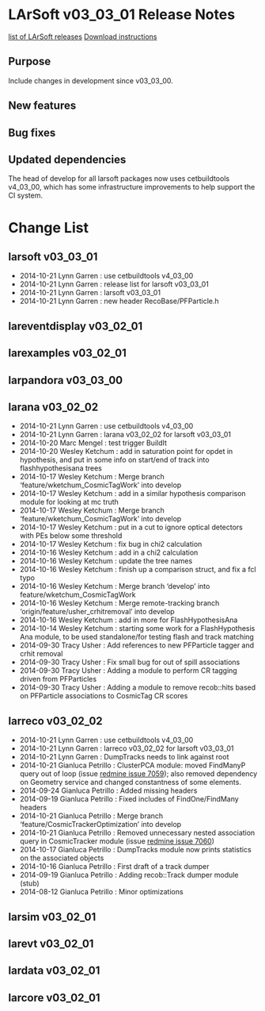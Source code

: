 LArSoft v03_03_01 Release Notes
======================================================================

[list of LArSoft releases](LArSoft_release_list)
[Download instructions](http://scisoft.fnal.gov/scisoft/projects/larsoft/v03_03_01/larsoft-v03_03_01.html)

Purpose
--------------------

Include changes in development since v03_03_00.

New features
------------------------------

Bug fixes
------------------------

Updated dependencies
----------------------------------------------

The head of develop for all larsoft packages now uses cetbuildtools v4_03_00, which has some infrastructure improvements to help support the CI system.

Change List
============================

larsoft v03_03_01
------------------------------------------

-   2014-10-21 Lynn Garren : use cetbuildtools v4_03_00
-   2014-10-21 Lynn Garren : release list for larsoft v03_03_01
-   2014-10-21 Lynn Garren : larsoft v03_03_01
-   2014-10-21 Lynn Garren : new header RecoBase/PFParticle.h

lareventdisplay v03_02_01
----------------------------------------------------------

larexamples v03_02_01
--------------------------------------------------

larpandora v03_03_00
------------------------------------------------

larana v03_02_02
----------------------------------------

-   2014-10-21 Lynn Garren : use cetbuildtools v4_03_00
-   2014-10-21 Lynn Garren : larana v03_02_02 for larsoft v03_03_01
-   2014-10-20 Marc Mengel : test trigger BuildIt
-   2014-10-20 Wesley Ketchum : add in saturation point for opdet in hypothesis, and put in some info on start/end of track into flashhypothesisana trees
-   2014-10-17 Wesley Ketchum : Merge branch ‘feature/wketchum_CosmicTagWork’ into develop
-   2014-10-17 Wesley Ketchum : add in a similar hypothesis comparison module for looking at mc truth
-   2014-10-17 Wesley Ketchum : Merge branch ‘feature/wketchum_CosmicTagWork’ into develop
-   2014-10-17 Wesley Ketchum : put in a cut to ignore optical detectors with PEs below some threshold
-   2014-10-17 Wesley Ketchum : fix bug in chi2 calculation
-   2014-10-16 Wesley Ketchum : add in a chi2 calculation
-   2014-10-16 Wesley Ketchum : update the tree names
-   2014-10-16 Wesley Ketchum : finish up a comparison struct, and fix a fcl typo
-   2014-10-16 Wesley Ketchum : Merge branch ‘develop’ into feature/wketchum_CosmicTagWork
-   2014-10-16 Wesley Ketchum : Merge remote-tracking branch ‘origin/feature/usher_crhitremoval’ into develop
-   2014-10-16 Wesley Ketchum : add in more for FlashHypothesisAna
-   2014-10-14 Wesley Ketchum : starting some work for a FlashHypothesis Ana module, to be used standalone/for testing flash and track matching
-   2014-09-30 Tracy Usher : Add references to new PFParticle tagger and crhit removal
-   2014-09-30 Tracy Usher : Fix small bug for out of spill associations
-   2014-09-30 Tracy Usher : Adding a module to perform CR tagging driven from PFParticles
-   2014-09-30 Tracy Usher : Adding a module to remove recob::hits based on PFParticle associations to CosmicTag CR scores

larreco v03_02_02
------------------------------------------

-   2014-10-21 Lynn Garren : use cetbuildtools v4_03_00
-   2014-10-21 Lynn Garren : larreco v03_02_02 for larsoft v03_03_01
-   2014-10-21 Lynn Garren : DumpTracks needs to link against root
-   2014-10-21 Gianluca Petrillo : ClusterPCA module: moved FindManyP query out of loop (issue [redmine issue 7059](https://cdcvs.fnal.gov/redmine/issues/7059)); also removed dependency on Geometry service and changed constantness of some elements.
-   2014-09-24 Gianluca Petrillo : Added missing headers
-   2014-09-19 Gianluca Petrillo : Fixed includes of FindOne/FindMany headers
-   2014-10-21 Gianluca Petrillo : Merge branch ‘feature/CosmicTrackerOptimization’ into develop
-   2014-10-21 Gianluca Petrillo : Removed unnecessary nested association query in CosmicTracker module (issue [redmine issue 7060](https://cdcvs.fnal.gov/redmine/issues/7060))
-   2014-10-17 Gianluca Petrillo : DumpTracks module now prints statistics on the associated objects
-   2014-10-16 Gianluca Petrillo : First draft of a track dumper
-   2014-09-19 Gianluca Petrillo : Adding recob::Track dumper module (stub)
-   2014-08-12 Gianluca Petrillo : Minor optimizations

larsim v03_02_01
----------------------------------------

larevt v03_02_01
----------------------------------------

lardata v03_02_01
------------------------------------------

larcore v03_02_01
------------------------------------------
